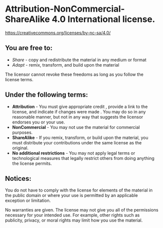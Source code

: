 # Attribution-NonCommercial-ShareAlike 4.0 International license.

https://creativecommons.org/licenses/by-nc-sa/4.0/

## You are free to:

- *Share* - copy and redistribute the material in any medium or format
- *Adapt* - remix, transform, and build upon the material

The licensor cannot revoke these freedoms as long as you follow the license terms.

## Under the following terms:

- **Attribution** - You must give appropriate credit , provide a link to the
  license, and indicate if changes were made . You may do so in any reasonable
  manner, but not in any way that suggests the licensor endorses you or your
  use.
- **NonCommercial** - You may not use the material for commercial purposes.
- **ShareAlike** - If you remix, transform, or build upon the material, you must
  distribute your contributions under the same license as the original.
- **No additional restrictions** - You may not apply legal terms or
  technological measures that legally restrict others from doing anything the
  license permits.

## Notices:

You do not have to comply with the license for elements of the material in the
public domain or where your use is permitted by an applicable exception or
limitation.

No warranties are given. The license may not give you all of the permissions
necessary for your intended use. For example, other rights such as publicity,
privacy, or moral rights may limit how you use the material.
